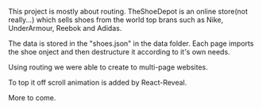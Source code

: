 This project is mostly about routing. TheShoeDepot is an online store(not really...) which sells shoes from the world top brans such as Nike, UnderArmour, Reebok and Adidas.

The data is stored in the "shoes.json" in the data folder. Each page imports the shoe onject and then destructure it according to it's own needs. 

Using routing we were able to create to multi-page websites. 

To top it off scroll animation is added by React-Reveal.

More to come.